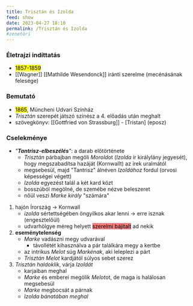 ```yaml
---
title: Trisztán és Izolda
feed: show
date: 2023-04-27 18:10
permalink: /Trisztán és Izolda
#zenetöri
---
```


### Életrajzi indíttatás

- <mark>1857-1859</mark>
- [[Wagner]] [[Mathilde Wesendonck]] iránti szerelme (mecénásának felesége)

### Bemutató

- <mark>1865</mark>, Müncheni Udvari Színház
- *Trisztán* szerepét játszó színész a 4. előadás után meghalt
- szövegkönyv: [[Gottfried von Strassburg]] - [Tristan] (eposz)

### **Cselekménye**

- *"**Tantrisz-elbeszélés**"*: a darab előtörténete
	- *Trisztán* párbajban megöli *Morold*ot (*Izolda* ír királylány jegyesét), hogy megszabadítsa hazáját (Kornwallt) az írek uralmától
	- megsebesül, majd "Tantrisz" álnéven *Izoldához* fordul (orvosi képességei végett)
	- *Izolda* egyezést talál a két kard közt
	- bosszúból megölné, de szemébe nézve beleszeret
	- nőül veszi *Marke király* "számára"
1. hajón Írország -> Kornwall
	- *izolda* sértettségében öngyilkos akar lenni -> erre isznak (engesztelőül)
	- udvarhölgye méreg helyett <mark style="background-color: lightcoral;">szerelmi bájitalt</mark> ad nekik
2. **eseménytelenség**
	- *Marke* vadászni megy udvarával
		- távollétét kihasználva a pár találkára megy a kertbe
	- az intrikus *Melot* súg *Markénak*, aki leleplezi a párt
	- *Trisztán* *Melot* kardjától súlyos sebet szerez
3. *Trisztán haldoklik*, várja *Izoldát*
	- karjaiban meghal
	- *Marke* és emberei megölik *Melot*ot, de maga is halálosan megsebesül
	- *Marke* megbocsát a párnak
	- *Izolda bánatában meghal*